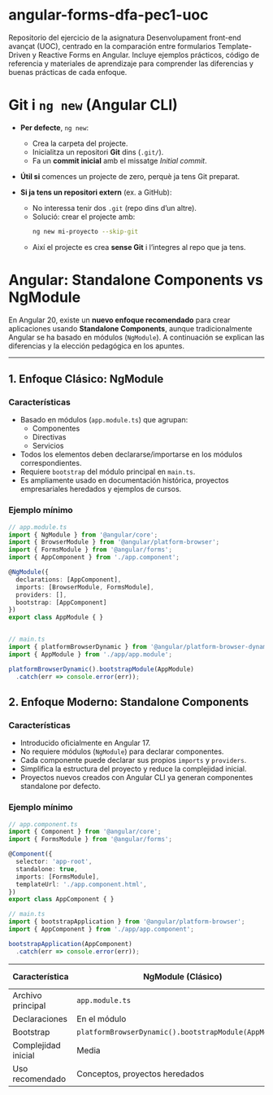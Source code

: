 # angular-forms-dfa-pec1-uoc
Repositorio del ejercicio de la asignatura Desenvolupament front-end avançat (UOC), centrado en la comparación entre formularios Template-Driven y Reactive Forms en Angular. Incluye ejemplos prácticos, código de referencia y materiales de aprendizaje para comprender las diferencias y buenas prácticas de cada enfoque.

# Git i `ng new` (Angular CLI)

- **Per defecte**, `ng new`:
  - Crea la carpeta del projecte.
  - Inicialitza un repositori **Git** dins (`.git/`).
  - Fa un **commit inicial** amb el missatge *Initial commit*.

- **Útil si** comences un projecte de zero, perquè ja tens Git preparat.

- **Si ja tens un repositori extern** (ex. a GitHub):
  - No interessa tenir dos `.git` (repo dins d’un altre).
  - Solució: crear el projecte amb:
    ```bash
    ng new mi-proyecto --skip-git
    ```
  - Així el projecte es crea **sense Git** i l’integres al repo que ja tens.




# Angular: Standalone Components vs NgModule

En Angular 20, existe un **nuevo enfoque recomendado** para crear aplicaciones usando **Standalone Components**, aunque tradicionalmente Angular se ha basado en módulos (`NgModule`). A continuación se explican las diferencias y la elección pedagógica en los apuntes.

---

## 1. Enfoque Clásico: NgModule

### Características
- Basado en módulos (`app.module.ts`) que agrupan:
  - Componentes
  - Directivas
  - Servicios
- Todos los elementos deben declararse/importarse en los módulos correspondientes.
- Requiere `bootstrap` del módulo principal en `main.ts`.
- Es ampliamente usado en documentación histórica, proyectos empresariales heredados y ejemplos de cursos.

### Ejemplo mínimo
```ts
// app.module.ts
import { NgModule } from '@angular/core';
import { BrowserModule } from '@angular/platform-browser';
import { FormsModule } from '@angular/forms';
import { AppComponent } from './app.component';

@NgModule({
  declarations: [AppComponent],
  imports: [BrowserModule, FormsModule],
  providers: [],
  bootstrap: [AppComponent]
})
export class AppModule { }


// main.ts
import { platformBrowserDynamic } from '@angular/platform-browser-dynamic';
import { AppModule } from './app/app.module';

platformBrowserDynamic().bootstrapModule(AppModule)
  .catch(err => console.error(err));
```


## 2. Enfoque Moderno: Standalone Components

### Características
- Introducido oficialmente en Angular 17.
- No requiere módulos (`NgModule`) para declarar componentes.
- Cada componente puede declarar sus propios `imports` y `providers`.
- Simplifica la estructura del proyecto y reduce la complejidad inicial.
- Proyectos nuevos creados con Angular CLI ya generan componentes standalone por defecto.

### Ejemplo mínimo

```ts
// app.component.ts
import { Component } from '@angular/core';
import { FormsModule } from '@angular/forms';

@Component({
  selector: 'app-root',
  standalone: true,
  imports: [FormsModule],
  templateUrl: './app.component.html',
})
export class AppComponent { }

// main.ts
import { bootstrapApplication } from '@angular/platform-browser';
import { AppComponent } from './app/app.component';

bootstrapApplication(AppComponent)
  .catch(err => console.error(err));

```


| Característica      | NgModule (Clásico)                                    | Standalone Components (Moderno)      |
| ------------------- | ----------------------------------------------------- | ------------------------------------ |
| Archivo principal   | `app.module.ts`                                       | Ninguno, cada componente standalone  |
| Declaraciones       | En el módulo                                          | En el propio componente              |
| Bootstrap           | `platformBrowserDynamic().bootstrapModule(AppModule)` | `bootstrapApplication(AppComponent)` |
| Complejidad inicial | Media                                                 | Baja                                 |
| Uso recomendado     | Conceptos, proyectos heredados                        | Nuevos proyectos Angular 20+         |
